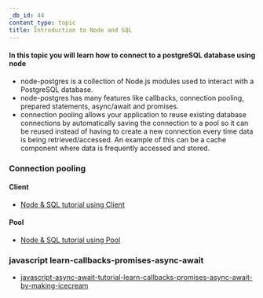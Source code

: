 ```yaml
---
_db_id: 44
content_type: topic
title: Introduction to Node and SQL
---
```


#### In this topic you will learn how to connect to a postgreSQL database using node
- node-postgres is a collection of Node.js modules used to interact with a PostgreSQL database.
- node-postgres has many features like callbacks, connection pooling, prepared statements, async/await and promises.
- connection pooling allows your application to reuse existing database connections by automatically saving the connection to a pool so it can be reused instead of having to create a new connection every time data is being retrieved/accessed. An example of this can be a cache component where data is frequently accessed and stored.


### Connection pooling
#### Client 
- [Node & SQL tutorial using Client](https://node-postgres.com/api/client)
#### Pool
- [Node & SQL tutorial using Pool](https://www.digitalocean.com/community/tutorials/how-to-use-postgresql-with-node-js-on-ubuntu-20-04)

### javascript learn-callbacks-promises-async-await
- [javascript-async-await-tutorial-learn-callbacks-promises-async-await-by-making-icecream](https://www.freecodecamp.org/news/javascript-async-await-tutorial-learn-callbacks-promises-async-await-by-making-icecream/)

